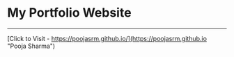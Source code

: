 # My Portfolio Website 
---
[Click to Visit - https://poojasrm.github.io/](https://poojasrm.github.io "Pooja Sharma")

